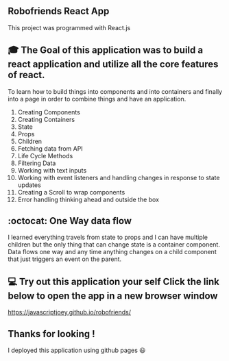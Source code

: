 ## Robofriends React App
This project was programmed with React.js

## :mortar_board: The Goal of this application was to build a react application and utilize all the core features of react.
To learn how to build things into components and into containers and finally into a page in order to combine things and have an application.

1. Creating Components
2. Creating Containers
3. State
4. Props
5. Children
6. Fetching data from API 
7. Life Cycle Methods 
8. Filtering Data 
9. Working with text inputs 
10. Working with event listeners and handling changes in response to state updates
11. Creating a Scroll to wrap components 
12. Error handling thinking ahead and outside the box

## :octocat: One Way data flow
I learned everything travels from state to props and I can have multiple children but the only thing that can change state is a container component.
Data flows one way and any time anything changes on a child component that just triggers an event on the parent.

## :computer: Try out this application your self Click the link below to open the app in a new browser window

https://javascriptjoey.github.io/robofriends/

## Thanks for looking !
I deployed this application using github pages :smiley:
